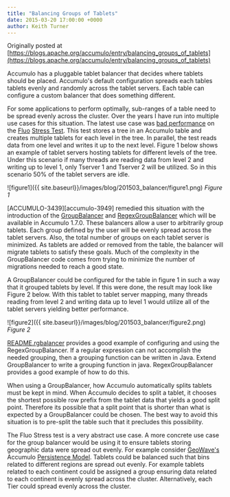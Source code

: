 ```yaml
---
title: "Balancing Groups of Tablets"
date: 2015-03-20 17:00:00 +0000
author: Keith Turner
---
```


Originally posted at [https://blogs.apache.org/accumulo/entry/balancing_groups_of_tablets](https://blogs.apache.org/accumulo/entry/balancing_groups_of_tablets)

Accumulo has a pluggable tablet balancer that decides where tablets should be placed. Accumulo's default configuration spreads each tables tablets evenly and randomly across the tablet servers. Each table can configure a custom balancer that does something different.

For some applications to perform optimally, sub-ranges of a table need to be spread evenly across the cluster. Over the years I have run into multiple use cases for this situation. The latest use case was [bad performance][bad-perf] on the [Fluo][fluo] [Stress Test][stress-test]. This test stores a tree in an Accumulo table and creates multiple tablets for each level in the tree. In parallel, the test reads data from one level and writes it up to the next level. Figure 1 below shows an example of tablet servers hosting tablets for different levels of the tree. Under this scenario if many threads are reading data from level 2 and writing up to level 1, only Tserver 1 and Tserver 2 will be utilized. So in this scenario 50% of the tablet servers are idle.

![figure1]({{ site.baseurl}}/images/blog/201503_balancer/figure1.png)
*Figure 1*

[ACCUMULO-3439][accumulo-3949] remedied this situation with the introduction of the [GroupBalancer] and [RegexGroupBalancer] which will be available in Accumulo 1.7.0. These balancers allow a user to arbitrarily group tablets. Each group defined by the user will be evenly spread across the tablet servers. Also, the total number of groups on each tablet server is minimized. As tablets are added or removed from the table, the balancer will migrate tablets to satisfy these goals.  Much of the complexity in the GroupBalancer code comes from trying to minimize the number of migrations needed to reach a good state.

A GroupBalancer could be configured for the table in figure 1 in such a way that it grouped tablets by level. If this were done, the result may look like Figure 2 below. With this tablet to tablet server mapping, many threads reading from level 2 and writing data up to level 1 would utilize all of the tablet servers yielding better performance.

![figure2]({{ site.baseurl}}/images/blog/201503_balancer/figure2.png)
*Figure 2*

[README.rgbalancer][rgbalancer] provides a good example of configuring and using the RegexGroupBalancer. If a regular expression can not accomplish the needed grouping, then a grouping function can be written in Java. Extend GroupBalancer to write a grouping function in java. RegexGroupBalancer provides a good example of how to do this.

When using a GroupBalancer, how Accumulo automatically splits tablets must be kept in mind. When Accumulo decides to split a tablet, it chooses the shortest possible row prefix from the tablet data that yields a good split point. Therefore its possible that a split point that is shorter than what is expected by a GroupBalancer could be chosen. The best way to avoid this situation is to pre-split the table such that it precludes this possibility.

The Fluo Stress test is a very abstract use case. A more concrete use case for the group balancer would be using it to ensure tablets storing geographic data were spread out evenly. For example consider [GeoWave's][geowave] Accumulo [Persistence Model][persis-model]. Tablets could be balanced such that bins related to different regions are spread out evenly. For example tablets related to each continent could be assigned a group ensuring data related to each continent is evenly spread across the cluster. Alternatively, each Tier could spread evenly across the cluster.

[bad-perf]: https://github.com/fluo-io/fluo/issues/361
[fluo]: https://fluo.apache.org/
[stress-test]: https://github.com/apache/fluo-examples/tree/main/stresso
[accumulo-3439]: https://issues.apache.org/jira/browse/ACCUMULO-3439
[rgbalancer]: https://gitbox.apache.org/repos/asf?p=accumulo.git;a=blob;f=docs/src/main/resources/examples/README.rgbalancer;hb=51fbfaf0a52dc89e8294c86c30164fb94c9f644c
[RegexGroupBalancer]: https://gitbox.apache.org/repos/asf?p=accumulo.git;a=blob;f=server/base/src/main/java/org/apache/accumulo/server/master/balancer/RegexGroupBalancer.java;hb=51fbfaf0a52dc89e8294c86c30164fb94c9f644c
[GroupBalancer]: https://gitbox.apache.org/repos/asf?p=accumulo.git;a=blob;f=server/base/src/main/java/org/apache/accumulo/server/master/balancer/GroupBalancer.java;hb=b0815affade66ab04ca27b6fc3abaac400097469
[geowave]: https://locationtech.github.io/geowave/
[persis-model]: https://locationtech.github.io/geowave/previous-versions/0.9.1/documentation.html#architecture-accumulo
